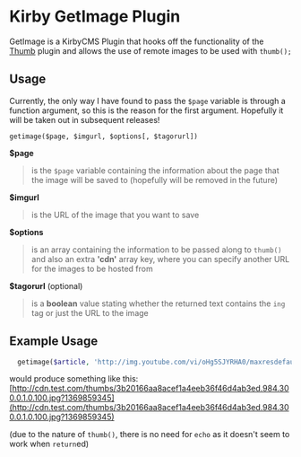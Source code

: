 Kirby GetImage Plugin
=====================

GetImage is a KirbyCMS Plugin that hooks off the functionality of the [Thumb](https://github.com/bastianallgeier/kirbycms-extensions/tree/master/plugins/thumb) plugin and allows the use of remote images to be used with `thumb();`


## Usage

Currently, the only way I have found to pass the `$page` variable is through a function argument, so this is the reason for the first argument. Hopefully it will be taken out in subsequent releases!

```
getimage($page, $imgurl, $options[, $tagorurl])
```

**$page** 
> is the `$page` variable containing the information about the page that the image will be saved to (hopefully will be removed in the future)

**$imgurl** 
>  is the URL of the image that you want to save

**$options** 
>  is an array containing the information to be passed along to `thumb()` and also an extra **'cdn'** array key, where you can specify another URL for the images to be hosted from

**$tagorurl** (optional)
>  is a **boolean** value stating whether the returned text contains the `ing` tag or just the URL to the image

## Example Usage

```php
  getimage($article, 'http://img.youtube.com/vi/oHg5SJYRHA0/maxresdefault.jpg', array('height'=>'300', 'width'=>'984', 'crop'=>true, 'cdn'=>'http://cdn.test.com'), false);
```
would produce something like this: [http://cdn.test.com/thumbs/3b20166aa8acef1a4eeb36f46d4ab3ed.984.300.0.1.0.100.jpg?1369859345](http://cdn.test.com/thumbs/3b20166aa8acef1a4eeb36f46d4ab3ed.984.300.0.1.0.100.jpg?1369859345)

(due to the nature of `thumb()`, there is no need for `echo` as it doesn't seem to work when `return`ed)